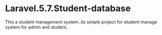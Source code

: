 # Laravel.5.7.Student-database

This a student management system..its simple project for student manage system for admin and student..
